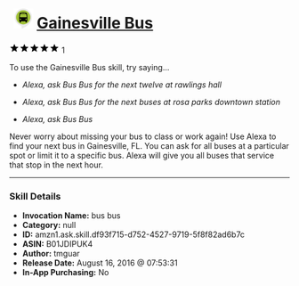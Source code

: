 # &nbsp;<img src="skill_icon" alt="Gainesville Bus icon" width="36"> [Gainesville Bus](http://alexa.amazon.com/#skills/amzn1.ask.skill.df93f715-d752-4527-9719-5f8f82ad6b7c)
![5 stars](../../images/ic_star_black_18dp_1x.png)![5 stars](../../images/ic_star_black_18dp_1x.png)![5 stars](../../images/ic_star_black_18dp_1x.png)![5 stars](../../images/ic_star_black_18dp_1x.png)![5 stars](../../images/ic_star_black_18dp_1x.png) 1

To use the Gainesville Bus skill, try saying...

* *Alexa, ask Bus Bus for the next twelve at rawlings hall*

* *Alexa, ask Bus Bus for the next buses at rosa parks downtown station*

* *Alexa, ask Bus Bus*

Never worry about missing your bus to class or work again! Use Alexa to find your next bus in Gainesville, FL. You can ask for all buses at a particular spot or limit it to a specific bus. Alexa will give you all buses that service that stop in the next hour.

***

### Skill Details

* **Invocation Name:** bus bus
* **Category:** null
* **ID:** amzn1.ask.skill.df93f715-d752-4527-9719-5f8f82ad6b7c
* **ASIN:** B01JDIPUK4
* **Author:** tmguar
* **Release Date:** August 16, 2016 @ 07:53:31
* **In-App Purchasing:** No
